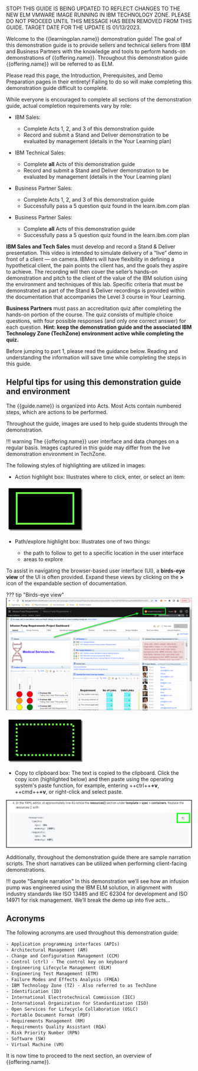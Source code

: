 STOP! THIS GUIDE IS BEING UPDATED TO REFLECT CHANGES TO THE NEW ELM VMWARE IMAGE RUNNING IN IBM TECHNOLOGY ZONE.  PLEASE DO NOT PROCEED UNTIL THIS MESSAGE HAS BEEN REMOVED FROM THIS GUIDE. TARGET DATE FOR THE UPDATE IS 01/13/2023. 


Welcome to the {{learningplan.name}} demonstration guide! The goal of this demonstration guide is to provide sellers and technical sellers from IBM and Business Partners with the knowledge and tools to perform hands-on demonstrations of {{offering.name}}. Throughout this demonstration guide {{offering.name}} will be referred to as ELM.

Please read this page, the Introduction, Prerequisites, and Demo Preparation pages in their entirety! Failing to do so will make completing this demonstration guide difficult to complete.

While everyone is encouraged to complete all sections of the demonstration guide, actual completion requirements vary by role:

- IBM Sales:

    * Complete Acts 1, 2, and 3 of this demonstration guide
    * Record and submit a Stand and Deliver demonstration to be evaluated by management (details in the Your Learning plan)

- IBM Technical Sales:

    * Complete **all** Acts of this demonstration guide
    * Record and submit a Stand and Deliver demonstration to be evaluated by management (details in the Your Learning plan)

- Business Partner Sales:

    * Complete Acts 1, 2, and 3 of this demonstration guide
    * Successfully pass a 5 question quiz found in the learn.ibm.com plan

- Business Partner Sales:

    * Complete **all** Acts of this demonstration guide
    * Successfully pass a 5 question quiz found in the learn.ibm.com plan

**IBM Sales and Tech Sales** must develop and record a Stand & Deliver presentation. This video is intended to simulate delivery of a “live” demo in front of a client — on camera. IBMers will have flexibility in defining a hypothetical client, the pain points the client has, and the goals they aspire to achieve. The recording will then cover the seller’s hands-on demonstration and pitch to the client of the value of the IBM solution using the environment and techniques of this lab. Specific criteria that must be demonstrated as part of the Stand & Deliver recordings is provided within the documentation that accompanies the Level 3 course in Your Learning.

**Business Partners** must pass an accreditation quiz after completing the hands-on portion of the course. The quiz consists of multiple choice questions, with four possible responses (and only one correct answer) for each question. **Hint: keep the demonstration guide and the associated IBM Technology Zone (TechZone) environment active while completing the quiz.**

Before jumping to part 1, please read the guidance below. Reading and understanding the information will save time while completing the steps in this guide.

## Helpful tips for using this demonstration guide and environment

The {{guide.name}} is organized into Acts. Most Acts contain numbered steps, which are actions to be performed.

Throughout the guide, images are used to help guide students through the demonstration.

!!! warning
    The {{offering.name}} user interface and data changes on a regular basis. Images captured in this guide may differ from the live demonstration environment in TechZone.

The following styles of highlighting are utilized in images:

- Action highlight box: Illustrates where to click, enter, or select an item:

![](_attachments/ClickActionRectangle.png)

- Path/explore highlight box: Illustrates one of two things:

    - the path to follow to get to a specific location in the user interface
    - areas to explore

To assist in navigating the browser-based user interface (UI), a **birds-eye view** of the UI is often provided. Expand these views by clicking on the **>** icon of the expandable section of documentation.

??? tip "Birds-eye view"
    ![](_attachments/BirdsEyeView.png)

![](_attachments/PathExploreHighlight.png)

- Copy to clipboard box: The text is copied to the clipboard. Click the copy icon (highlighted below) and then paste using the operating system's paste function, for example, entering ++ctrl++**+v**, ++cmd++**+v**, or right-click and select paste.

![](_attachments/Usage-Clipboard.png)

Additionally, throughout the demonstration guide there are sample narration scripts. The short narratives can be utilized when performing client-facing demonstrations.

!!! quote "Sample narration"
    In this demonstration we’ll see how an infusion pump was engineered using the IBM ELM solution, in alignment with industry standards like ISO 13485 and IEC 62304 for development and ISO 14971 for risk management. We’ll break the demo up into five acts...

<!-- Additionally, there are several "click-thru" demonstrations. Links to click-thru demonstrations will open in a new browser window or tab with a screen similar to the image below.

![](_attachments/ClickThruStartPage.png)

Click the play button ![](_attachments/ClickThruPlayButton.png) in the middle of the screen to start the demo. Then, simply follow the steps in the demonstration guide. If unsure where to click, click anywhere on the screen and a highlight box will appear showing where to click next.

**In this demonstration environment, full access to the IBM Cloud account is NOT provided.** User identifications (IDs) will be restricted to specific capabilities. Permission to create or modify COS service instances, COS buckets, Key Protect instances, etc. is not provided.

!!! warning
    Attempting to perform an action without the appropriate permissions will result in an error message like the one below. This is not an issue with the IBM Cloud or COS, rather a restriction of the demo environment and the permissions assigned to users.

    ![](_attachments/ErrorMessage.png) -->

## Acronyms

The following acronyms are used throughout this demonstration guide:

    - Application programming interfaces (APIs)
    - Architectural Management (AM)
    - Change and Configuration Management (CCM)
    - Control (ctrl) - The control key on keyboard
    - Engineering Lifecycle Management (ELM)
    - Engineering Test Management (ETM)
    - Failure Modes and Effects Analysis (FMEA)
    - IBM Technology Zone (TZ) - Also referred to as TechZone
    - Identification (ID)
    - International Electrotechnical Commission (IEC)
    - International Organization for Standardization (ISO)
    - Open Services for Lifecycle Collaboration (OSLC)
    - Portable Document Format (PDF)
    - Requirements Management (RM)
    - Requirements Quality Assistant (RQA)
    - Risk Priority Number (RPN)
    - Software (SW)
    - Virtual Machine (VM)

It is now time to proceed to the next section, an overview of {{offering.name}}.
